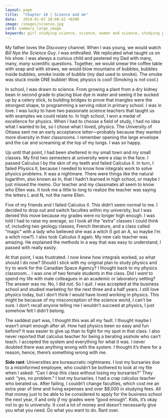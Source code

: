 ```yaml
---
layout: page
title:  "Chapter 10 | Science and me"
date:   2019-01-07 20:00:42 +0200
image: /images/science.jpg
card: summary_large_image
keywords: girl studying science, science, women and science, studying physics, why I quit physics, lack of women in science, sexism in science
---
```

My father loves the *Discovery* channel. When I was young, we would watch *Bill Nye the Science Guy*. I was enthralled. We replicated what taught us on his show. I was always a curious child and pestered my Dad with many, many, *many* scientific questions. Together, we would smear the coffee table with soap and with straws, we would blow mountains of bubbles, bubbles inside bubbles, smoke inside of bubble (my dad used to smoke). The smoke was stuck inside ONE bubble! Wow, physics is cool! (Smoking is not cool.)

In school, I was drawn to science. From growing a plant from a dry kidney bean in second grade to placing blue dye in water and seeing it be sucked up by a celery stick, to building bridges to prove that triangles were the strongest shape, to programming a serving robot in primary school. I was in love. I was lucky to have two passionate science teachers that taught us with examples we could relate to. In high school, I won a medal of excellence for physics. When I had to choose a field of study, I had no idea what I wanted to be, so I chose what I loved, physics. The University of Ottawa sent me an early acceptance letter—probably because they wanted more diversity in their classrooms. I remember opening the large envelope and the car and screaming at the top of my lungs. I was *so* happy.

Up until that point, I had been sheltered in my small town and my small classes. My first two semesters at university were a slap in the face. I passed Calculus I by the skin of my teeth and failed Calculus II. In turn, I failed Physics II, because I needed to know how integrals work to solve physics problems. It was a nightmare. There were things like the natural logarithm, also known as ln, that I hadn’t learned in high school, or maybe I just missed the memo. Our teacher and my classmates all seem to know who Ellen was. It took me a little to long to realize the teacher was saying the letters L and N, not the name Ellen.

Five of my friends and I failed Calculus II. This didn’t seem normal to me. I decided to drop out and switch faculties within my university, but I was denied this move because my grades were no longer high enough. I was told I had to raise my average, so I took all the “extra” classes I could think of, including two geology classes, French literature, and a class called “magic” with a lady who believed she was a witch (I got an A, so maybe I’m a witch now?). I also took Calculus II again. My new calc teacher was amazing. He explained the methods in a way that was easy to understand, I passed with really easily.

At that point, I was frustrated. I now knew how integrals worked, so what should I do now? Should I stick with my original plan to study physics and try to work for the Canadian Space Agency? I thought back to my physics classroom... I was one of two female students in the class. Did I *want* to spend my life with male colleagues in an academic or laboratory setting? The answer was no. No, I did not. So I quit. I was accepted at the business school and studied marketing for the next three and a half years. I still love physics today, but I don’t think I would have loved working in physics. This might be because of my misconception of the science world, I can’t be sure. I don’t recall anyone telling me I wouldn’t succeed at physics, I just somehow felt I didn’t belong.

The saddest part was, I thought this was all my fault. I thought maybe I wasn’t smart enough after all. How had physics been so easy and fun before? It was easier to give up than to fight for my spot in that class. I also never reported that calculus teacher for being a berating asshole who can’t teach. I accepted the system and everything for what it was. I never doubted there was anything wrong with the system. I thought it’s there for a reason, hence, there’s something wrong with me. 

**Side rant**: Universities are bureaucratic nightmares. I lost my bursaries due to a misinformed employee, who couldn’t be bothered to look at my file when I asked: “Can I drop this class without losing my bursaries?” They said: “yes, no problem.” I lost my bursaries. I had a crap calculus teacher who berated us. After failing, I couldn’t change faculties, which cost me an extra year of time and living expenses and over $8,000 in studying fees. All that money just to be able to be considered to apply for the business school the next year, if and only *if* my grades were “good enough”. Kids, it’s okay not to go to university. It cost a lot of money and doesn’t necessarily give you what you need. Do what you want to do. Rant over.
